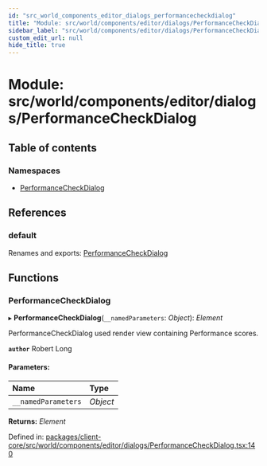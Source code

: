 ```yaml
---
id: "src_world_components_editor_dialogs_performancecheckdialog"
title: "Module: src/world/components/editor/dialogs/PerformanceCheckDialog"
sidebar_label: "src/world/components/editor/dialogs/PerformanceCheckDialog"
custom_edit_url: null
hide_title: true
---
```


# Module: src/world/components/editor/dialogs/PerformanceCheckDialog

## Table of contents

### Namespaces

- [PerformanceCheckDialog](src_world_components_editor_dialogs_performancecheckdialog.performancecheckdialog.md)

## References

### default

Renames and exports: [PerformanceCheckDialog](src_world_components_editor_dialogs_performancecheckdialog.md#performancecheckdialog)

## Functions

### PerformanceCheckDialog

▸ **PerformanceCheckDialog**(`__namedParameters`: *Object*): *Element*

PerformanceCheckDialog used render view containing Performance scores.

**`author`** Robert Long

#### Parameters:

Name | Type |
:------ | :------ |
`__namedParameters` | *Object* |

**Returns:** *Element*

Defined in: [packages/client-core/src/world/components/editor/dialogs/PerformanceCheckDialog.tsx:140](https://github.com/xr3ngine/xr3ngine/blob/65dfcf39a/packages/client-core/src/world/components/editor/dialogs/PerformanceCheckDialog.tsx#L140)
